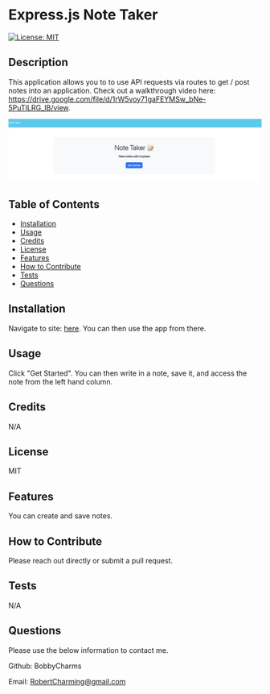 # Express.js Note Taker

[![License: MIT](https://img.shields.io/badge/License-MIT-yellow.svg)](https://opensource.org/licenses/MIT)

## Description
This application allows you to to use API requests via routes to get / post notes into an application. Check out a walkthrough video here: https://drive.google.com/file/d/1rW5voy71gaFEYMSw_bNe-5PuTILRG_lB/view.

![Alt text](images/Screen%20Shot%202023-03-20%20at%206.36.04%20AM.png)

## Table of Contents
- [Installation](#installation)
- [Usage](#usage)
- [Credits](#credits)
- [License](#license)
- [Features](#features)
- [How to Contribute](#how-to-contribute)
- [Tests](#tests)
- [Questions](#questions)

## Installation
Navigate to site: [here](https://charming-express-js-note-taker.herokuapp.com/). You can then use the app from there. 

## Usage
Click "Get Started". You can then write in a note, save it, and access the note from the left hand column.

## Credits
N/A

## License
MIT

## Features
You can create and save notes. 

## How to Contribute
Please reach out directly or submit a pull request.       

## Tests
N/A

## Questions
Please use the below information to contact me. 

Github: BobbyCharms

Email: RobertCharming@gmail.com 
